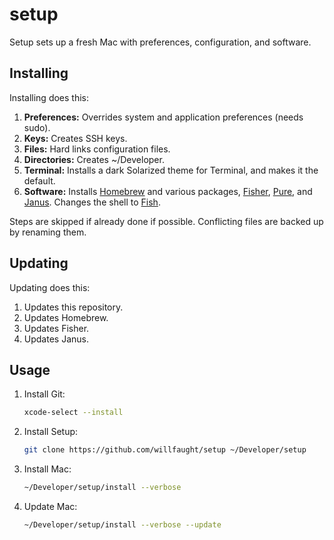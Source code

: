 # setup

Setup sets up a fresh Mac with preferences, configuration, and software.

## Installing

Installing does this:

1. **Preferences:** Overrides system and application preferences (needs sudo).
2. **Keys:** Creates SSH keys.
3. **Files:** Hard links configuration files.
4. **Directories:** Creates ~/Developer.
5. **Terminal:** Installs a dark Solarized theme for Terminal, and makes it the default.
6. **Software:** Installs [Homebrew](https://brew.sh) and various packages, [Fisher](https://github.com/jorgebucaran/fisher), [Pure](https://github.com/pure-fish/pure), and [Janus](https://github.com/carlhuda/janus). Changes the shell to [Fish](https://github.com/fish-shell/fish-shell).

Steps are skipped if already done if possible. Conflicting files are backed up by renaming them.

## Updating

Updating does this:

1. Updates this repository.
2. Updates Homebrew.
3. Updates Fisher.
4. Updates Janus.

## Usage

1. Install Git:

    ```bash
    xcode-select --install
    ```

2. Install Setup:

    ```bash
    git clone https://github.com/willfaught/setup ~/Developer/setup
    ```

3. Install Mac:

    ```bash
    ~/Developer/setup/install --verbose
    ```

4. Update Mac:

    ```bash
    ~/Developer/setup/install --verbose --update
    ```
